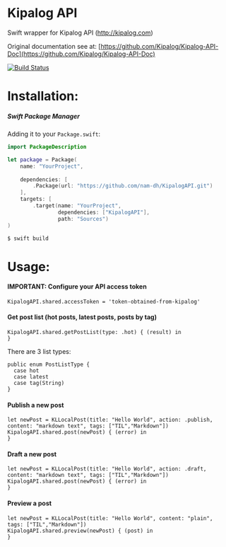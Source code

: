 Kipalog API
=================
Swift wrapper for Kipalog API (http://kipalog.com)

Original documentation see at: [https://github.com/Kipalog/Kipalog-API-Doc](https://github.com/Kipalog/Kipalog-API-Doc)

[![Build Status](https://travis-ci.com/nam-dh/kipalog-api-swift.svg?branch=master)](https://travis-ci.com/nam-dh/kipalog-api-swift) 

Installation:
=================

##### Swift Package Manager
Adding it to your `Package.swift`:

```swift
import PackageDescription

let package = Package(
    name: "YourProject",
    
    dependencies: [
        .Package(url: "https://github.com/nam-dh/KipalogAPI.git")
    ],
    targets: [
        .target(name: "YourProject",
                dependencies: ["KipalogAPI"],
                path: "Sources")    
)
```

```bash
$ swift build
```

Usage:
=================
#### IMPORTANT: Configure your API access token
```
KipalogAPI.shared.accessToken = 'token-obtained-from-kipalog'
```

#### Get post list (hot posts, latest posts, posts by tag)
```
KipalogAPI.shared.getPostList(type: .hot) { (result) in
}
```

There are 3 list types:
```
public enum PostListType {
  case hot
  case latest
  case tag(String)
}
```

#### Publish a new post
```
let newPost = KLLocalPost(title: "Hello World", action: .publish, content: "markdown text", tags: ["TIL","Markdown"])
KipalogAPI.shared.post(newPost) { (error) in
}
```

#### Draft a new post
```
let newPost = KLLocalPost(title: "Hello World", action: .draft, content: "markdown text", tags: ["TIL","Markdown"])
KipalogAPI.shared.post(newPost) { (error) in
}
```

#### Preview a post
```
let newPost = KLLocalPost(title: "Hello World", content: "plain", tags: ["TIL","Markdown"])
KipalogAPI.shared.preview(newPost) { (post) in
}
```
